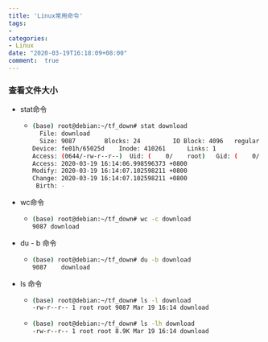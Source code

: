 ```yaml
---
title: 'Linux常用命令'
tags: 
-
categories: 
- Linux
date: "2020-03-19T16:18:09+08:00"
comment:  true    
---
```


### 查看文件大小

- stat命令

  - ```bash
    (base) root@debian:~/tf_down# stat download
      File: download
      Size: 9087      	Blocks: 24         IO Block: 4096   regular file
    Device: fe01h/65025d	Inode: 410261      Links: 1
    Access: (0644/-rw-r--r--)  Uid: (    0/    root)   Gid: (    0/    root)
    Access: 2020-03-19 16:14:06.998596373 +0800
    Modify: 2020-03-19 16:14:07.102598211 +0800
    Change: 2020-03-19 16:14:07.102598211 +0800
     Birth: -
    
    ```

- wc命令

  - ```bash
    (base) root@debian:~/tf_down# wc -c download
    9087 download
    
    ```

- du - b 命令

  - ```bash
    (base) root@debian:~/tf_down# du -b download
    9087	download
    ```

- ls 命令

  - ```bash
    (base) root@debian:~/tf_down# ls -l download
    -rw-r--r-- 1 root root 9087 Mar 19 16:14 download
    
    ```

  - ```bash
    (base) root@debian:~/tf_down# ls -lh download
    -rw-r--r-- 1 root root 8.9K Mar 19 16:14 download
    
    ```